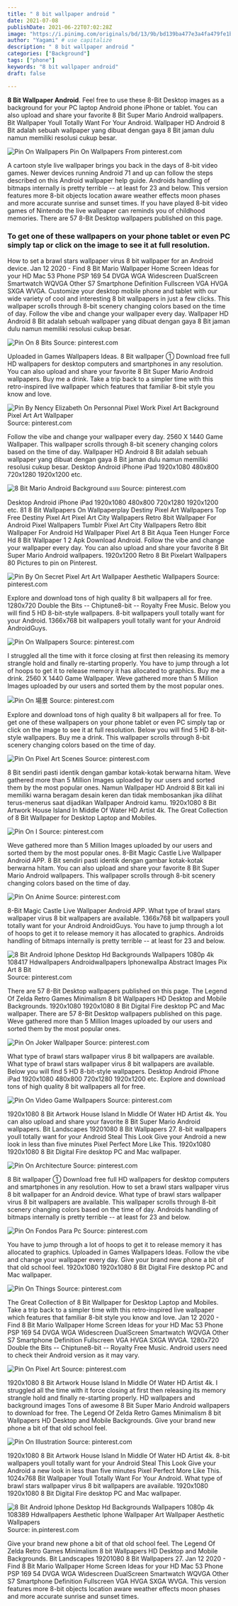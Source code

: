 ```yaml
---
title: " 8 bit wallpaper android "
date: 2021-07-08
publishDate: 2021-06-22T07:02:28Z
image: "https://i.pinimg.com/originals/bd/13/9b/bd139ba477e3a4fa479fe1b5331bbef7.jpg"
author: "Yagami" # use capitalize
description: " 8 bit wallpaper android "
categories: ["Background"]
tags: ["phone"]
keywords: "8 bit wallpaper android"
draft: false

---
```



**8 Bit Wallpaper Android**. Feel free to use these 8-Bit Desktop images as a background for your PC laptop Android phone iPhone or tablet. You can also upload and share your favorite 8 Bit Super Mario Android wallpapers. Bit Wallpaper Youll Totally Want For Your Android. Wallpaper HD Android 8 Bit adalah sebuah wallpaper yang dibuat dengan gaya 8 Bit jaman dulu namun memiliki resolusi cukup besar.

![Pin On Wallpapers](https://i.pinimg.com/originals/fd/f4/08/fdf408c24c6fa769bafe4b963e759aa7.jpg "Pin On Wallpapers")
Pin On Wallpapers From pinterest.com


A cartoon style live wallpaper brings you back in the days of 8-bit video games. Newer devices running Android 71 and up can follow the steps described on this Android wallpaper help guide. Androids handling of bitmaps internally is pretty terrible -- at least for 23 and below. This version features more 8-bit objects location aware weather effects moon phases and more accurate sunrise and sunset times. If you have played 8-bit video games of Nintendo the live wallpaper can reminds you of childhood memories. There are 57 8-Bit Desktop wallpapers published on this page.

### To get one of these wallpapers on your phone tablet or even PC simply tap or click on the image to see it at full resolution.

How to set a brawl stars wallpaper virus 8 bit wallpaper for an Android device. Jan 12 2020 - Find 8 Bit Mario Wallpaper Home Screen Ideas for your HD Mac 53 Phone PSP 169 54 DVGA WGA Widescreen DualScreen Smartwatch WQVGA Other S7 Smartphone Definition Fullscreen VGA HVGA SXGA WVGA. Customize your desktop mobile phone and tablet with our wide variety of cool and interesting 8 bit wallpapers in just a few clicks. This wallpaper scrolls through 8-bit scenery changing colors based on the time of day. Follow the vibe and change your wallpaper every day. Wallpaper HD Android 8 Bit adalah sebuah wallpaper yang dibuat dengan gaya 8 Bit jaman dulu namun memiliki resolusi cukup besar.


![Pin On 8 Bits](https://i.pinimg.com/originals/b0/6d/33/b06d3308ac545ac4bca4ecaa2644a351.png "Pin On 8 Bits")
Source: pinterest.com

Uploaded in Games Wallpapers Ideas. 8 Bit wallpaper ① Download free full HD wallpapers for desktop computers and smartphones in any resolution. You can also upload and share your favorite 8 Bit Super Mario Android wallpapers. Buy me a drink. Take a trip back to a simpler time with this retro-inspired live wallpaper which features that familiar 8-bit style you know and love.

![Pin By Nency Elizabeth On Personnal Pixel Work Pixel Art Background Pixel Art Art Wallpaper](https://i.pinimg.com/originals/02/9f/37/029f37b1f922e43846a7fcf7c28160bf.png "Pin By Nency Elizabeth On Personnal Pixel Work Pixel Art Background Pixel Art Art Wallpaper")
Source: pinterest.com

Follow the vibe and change your wallpaper every day. 2560 X 1440 Game Wallpaper. This wallpaper scrolls through 8-bit scenery changing colors based on the time of day. Wallpaper HD Android 8 Bit adalah sebuah wallpaper yang dibuat dengan gaya 8 Bit jaman dulu namun memiliki resolusi cukup besar. Desktop Android iPhone iPad 1920x1080 480x800 720x1280 1920x1200 etc.

![8 Bit Mario Android Background แบบ](https://i.pinimg.com/originals/2d/23/26/2d2326c2943c27d93dba613bfeea23e8.jpg "8 Bit Mario Android Background แบบ")
Source: pinterest.com

Desktop Android iPhone iPad 1920x1080 480x800 720x1280 1920x1200 etc. 81 8 Bit Wallpapers On Wallpaperplay Destiny Pixel Art Wallpapers Top Free Destiny Pixel Art Pixel Art City Wallpapers Retro 8bit Wallpaper For Android Pixel Wallpapers Tumblr Pixel Art City Wallpapers Retro 8bit Wallpaper For Android Hd Wallpaper Pixel Art 8 Bit Aqua Teen Hunger Force Hd 8 Bit Wallpaper 1 2 Apk Download Android. Follow the vibe and change your wallpaper every day. You can also upload and share your favorite 8 Bit Super Mario Android wallpapers. 1920x1200 Retro 8 Bit Pixelart Wallpapers 80 Pictures to pin on Pinterest.

![Pin By On Secret Pixel Art Art Wallpaper Aesthetic Wallpapers](https://i.pinimg.com/originals/68/7a/78/687a78d310688d89fcd28206872f264c.jpg "Pin By On Secret Pixel Art Art Wallpaper Aesthetic Wallpapers")
Source: pinterest.com

Explore and download tons of high quality 8 bit wallpapers all for free. 1280x720 Double the Bits -- Chiptune8-bit -- Royalty Free Music. Below you will find 5 HD 8-bit-style wallpapers. 8-bit wallpapers youll totally want for your Android. 1366x768 bit wallpapers youll totally want for your Android AndroidGuys.

![Pin On Wallpapers](https://i.pinimg.com/originals/fd/f4/08/fdf408c24c6fa769bafe4b963e759aa7.jpg "Pin On Wallpapers")
Source: pinterest.com

I struggled all the time with it force closing at first then releasing its memory strangle hold and finally re-starting properly. You have to jump through a lot of hoops to get it to release memory it has allocated to graphics. Buy me a drink. 2560 X 1440 Game Wallpaper. Weve gathered more than 5 Million Images uploaded by our users and sorted them by the most popular ones.

![Pin On 場景](https://i.pinimg.com/474x/6c/9f/1f/6c9f1fe50261162c6ad92912c1a9a4a0.jpg "Pin On 場景")
Source: pinterest.com

Explore and download tons of high quality 8 bit wallpapers all for free. To get one of these wallpapers on your phone tablet or even PC simply tap or click on the image to see it at full resolution. Below you will find 5 HD 8-bit-style wallpapers. Buy me a drink. This wallpaper scrolls through 8-bit scenery changing colors based on the time of day.

![Pin On Pixel Art Scenes](https://i.pinimg.com/originals/4e/e2/b6/4ee2b694f7adee020722169ade534f9a.png "Pin On Pixel Art Scenes")
Source: pinterest.com

8 Bit sendiri pasti identik dengan gambar kotak-kotak berwarna hitam. Weve gathered more than 5 Million Images uploaded by our users and sorted them by the most popular ones. Namun Wallpaper HD Android 8 Bit kali ini memiliki warna beragam desain keren dan tidak membosankan jika dilihat terus-menerus saat dijadikan Wallpaper Android kamu. 1920x1080 8 Bit Artwork House Island In Middle Of Water HD Artist 4k. The Great Collection of 8 Bit Wallpaper for Desktop Laptop and Mobiles.

![Pin On I](https://i.pinimg.com/originals/03/ab/56/03ab569ee832aae0a90af374403da7b8.png "Pin On I")
Source: pinterest.com

Weve gathered more than 5 Million Images uploaded by our users and sorted them by the most popular ones. 8-Bit Magic Castle Live Wallpaper Android APP. 8 Bit sendiri pasti identik dengan gambar kotak-kotak berwarna hitam. You can also upload and share your favorite 8 Bit Super Mario Android wallpapers. This wallpaper scrolls through 8-bit scenery changing colors based on the time of day.

![Pin On Anime](https://i.pinimg.com/736x/d7/fd/dd/d7fdddbdd775b91db4a2fac8e98cb088.jpg "Pin On Anime")
Source: pinterest.com

8-Bit Magic Castle Live Wallpaper Android APP. What type of brawl stars wallpaper virus 8 bit wallpapers are available. 1366x768 bit wallpapers youll totally want for your Android AndroidGuys. You have to jump through a lot of hoops to get it to release memory it has allocated to graphics. Androids handling of bitmaps internally is pretty terrible -- at least for 23 and below.

![8 Bit Android Iphone Desktop Hd Backgrounds Wallpapers 1080p 4k 108417 Hdwallpapers Androidwallpapers Iphonewallpa Abstract Images Pix Art 8 Bit](https://i.pinimg.com/originals/d1/82/8e/d1828ee57fa924a82a49df8284e0bd4e.jpg "8 Bit Android Iphone Desktop Hd Backgrounds Wallpapers 1080p 4k 108417 Hdwallpapers Androidwallpapers Iphonewallpa Abstract Images Pix Art 8 Bit")
Source: pinterest.com

There are 57 8-Bit Desktop wallpapers published on this page. The Legend Of Zelda Retro Games Minimalism 8 bit Wallpapers HD Desktop and Mobile Backgrounds. 1920x1080 1920x1080 8 Bit Digital Fire desktop PC and Mac wallpaper. There are 57 8-Bit Desktop wallpapers published on this page. Weve gathered more than 5 Million Images uploaded by our users and sorted them by the most popular ones.

![Pin On Joker Wallpaper](https://i.pinimg.com/originals/d3/6b/25/d36b25c9cb851f580adf8d7c58e58d57.jpg "Pin On Joker Wallpaper")
Source: pinterest.com

What type of brawl stars wallpaper virus 8 bit wallpapers are available. What type of brawl stars wallpaper virus 8 bit wallpapers are available. Below you will find 5 HD 8-bit-style wallpapers. Desktop Android iPhone iPad 1920x1080 480x800 720x1280 1920x1200 etc. Explore and download tons of high quality 8 bit wallpapers all for free.

![Pin On Video Game Wallpapers](https://i.pinimg.com/736x/08/79/5f/08795f5eba6bba771245d640baebca8f.jpg "Pin On Video Game Wallpapers")
Source: pinterest.com

1920x1080 8 Bit Artwork House Island In Middle Of Water HD Artist 4k. You can also upload and share your favorite 8 Bit Super Mario Android wallpapers. Bit Landscapes 19201080 8 Bit Wallpapers 27. 8-bit wallpapers youll totally want for your Android Steal This Look Give your Android a new look in less than five minutes Pixel Perfect More Like This. 1920x1080 1920x1080 8 Bit Digital Fire desktop PC and Mac wallpaper.

![Pin On Architecture](https://i.pinimg.com/originals/f1/13/fb/f113fba6c6bb82a1c2f808819b2cc38e.png "Pin On Architecture")
Source: pinterest.com

8 Bit wallpaper ① Download free full HD wallpapers for desktop computers and smartphones in any resolution. How to set a brawl stars wallpaper virus 8 bit wallpaper for an Android device. What type of brawl stars wallpaper virus 8 bit wallpapers are available. This wallpaper scrolls through 8-bit scenery changing colors based on the time of day. Androids handling of bitmaps internally is pretty terrible -- at least for 23 and below.

![Pin On Fondos Para Pc](https://i.pinimg.com/originals/dd/8e/bf/dd8ebf8214805cbd9fff535bdbfe8b2e.jpg "Pin On Fondos Para Pc")
Source: pinterest.com

You have to jump through a lot of hoops to get it to release memory it has allocated to graphics. Uploaded in Games Wallpapers Ideas. Follow the vibe and change your wallpaper every day. Give your brand new phone a bit of that old school feel. 1920x1080 1920x1080 8 Bit Digital Fire desktop PC and Mac wallpaper.

![Pin On Things](https://i.pinimg.com/originals/6a/b7/df/6ab7dfd15e22b297fd91764853c9a6fd.png "Pin On Things")
Source: pinterest.com

The Great Collection of 8 Bit Wallpaper for Desktop Laptop and Mobiles. Take a trip back to a simpler time with this retro-inspired live wallpaper which features that familiar 8-bit style you know and love. Jan 12 2020 - Find 8 Bit Mario Wallpaper Home Screen Ideas for your HD Mac 53 Phone PSP 169 54 DVGA WGA Widescreen DualScreen Smartwatch WQVGA Other S7 Smartphone Definition Fullscreen VGA HVGA SXGA WVGA. 1280x720 Double the Bits -- Chiptune8-bit -- Royalty Free Music. Android users need to check their Android version as it may vary.

![Pin On Pixel Art](https://i.pinimg.com/564x/82/65/a8/8265a834cdff73f9b006d9154f293cb8.jpg "Pin On Pixel Art")
Source: pinterest.com

1920x1080 8 Bit Artwork House Island In Middle Of Water HD Artist 4k. I struggled all the time with it force closing at first then releasing its memory strangle hold and finally re-starting properly. HD wallpapers and background images Tons of awesome 8 Bit Super Mario Android wallpapers to download for free. The Legend Of Zelda Retro Games Minimalism 8 bit Wallpapers HD Desktop and Mobile Backgrounds. Give your brand new phone a bit of that old school feel.

![Pin On Illustration](https://i.pinimg.com/originals/a2/f7/ee/a2f7eef8663301475209f0a37ace7b39.gif "Pin On Illustration")
Source: pinterest.com

1920x1080 8 Bit Artwork House Island In Middle Of Water HD Artist 4k. 8-bit wallpapers youll totally want for your Android Steal This Look Give your Android a new look in less than five minutes Pixel Perfect More Like This. 1024x768 Bit Wallpaper Youll Totally Want For Your Android. What type of brawl stars wallpaper virus 8 bit wallpapers are available. 1920x1080 1920x1080 8 Bit Digital Fire desktop PC and Mac wallpaper.

![8 Bit Android Iphone Desktop Hd Backgrounds Wallpapers 1080p 4k 108389 Hdwallpapers Aesthetic Iphone Wallpaper Art Wallpaper Aesthetic Wallpapers](https://i.pinimg.com/originals/bd/13/9b/bd139ba477e3a4fa479fe1b5331bbef7.jpg "8 Bit Android Iphone Desktop Hd Backgrounds Wallpapers 1080p 4k 108389 Hdwallpapers Aesthetic Iphone Wallpaper Art Wallpaper Aesthetic Wallpapers")
Source: in.pinterest.com

Give your brand new phone a bit of that old school feel. The Legend Of Zelda Retro Games Minimalism 8 bit Wallpapers HD Desktop and Mobile Backgrounds. Bit Landscapes 19201080 8 Bit Wallpapers 27. Jan 12 2020 - Find 8 Bit Mario Wallpaper Home Screen Ideas for your HD Mac 53 Phone PSP 169 54 DVGA WGA Widescreen DualScreen Smartwatch WQVGA Other S7 Smartphone Definition Fullscreen VGA HVGA SXGA WVGA. This version features more 8-bit objects location aware weather effects moon phases and more accurate sunrise and sunset times.

